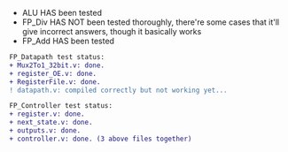 * ALU HAS been tested
* FP_Div HAS NOT been tested thoroughly, there're some cases that it'll give incorrect answers, though it basically works
* FP_Add HAS been tested

```diff
FP_Datapath test status:
+ Mux2To1_32bit.v: done.
+ register_OE.v: done.
+ RegisterFile.v: done.
! datapath.v: compiled correctly but not working yet...
```
```diff
FP_Controller test status:
+ register.v: done.
+ next_state.v: done.
+ outputs.v: done.
+ controller.v: done. (3 above files together)
```
